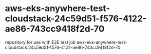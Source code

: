 # aws-eks-anywhere-test-cloudstack-24c59d51-f576-4122-ae86-743cc9418f2d-70
repository for use with E2E test job aws-eks-anywhere-test-cloudstack:24c59d51-f576-4122-ae86-743cc9418f2d-70
